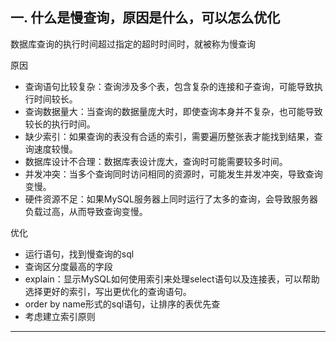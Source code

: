 ## 一. 什么是慢查询，原因是什么，可以怎么优化

数据库查询的执行时间超过指定的超时时间时，就被称为慢查询

原因
- 查询语句比较复杂：查询涉及多个表，包含复杂的连接和子查询，可能导致执行时间较长。
- 查询数据量大：当查询的数据量庞大时，即使查询本身并不复杂，也可能导致较长的执行时间。
- 缺少索引：如果查询的表没有合适的索引，需要遍历整张表才能找到结果，查询速度较慢。
- 数据库设计不合理：数据库表设计庞大，查询时可能需要较多时间。
- 并发冲突：当多个查询同时访问相同的资源时，可能发生并发冲突，导致查询变慢。
- 硬件资源不足：如果MySQL服务器上同时运行了太多的查询，会导致服务器负载过高，从而导致查询变慢。

优化
- 运行语句，找到慢查询的sql
- 查询区分度最高的字段
- explain：显示MySQL如何使用索引来处理select语句以及连接表，可以帮助选择更好的索引，写出更优化的查询语句。
- order by name形式的sql语句，让排序的表优先查
- 考虑建立索引原则

---
